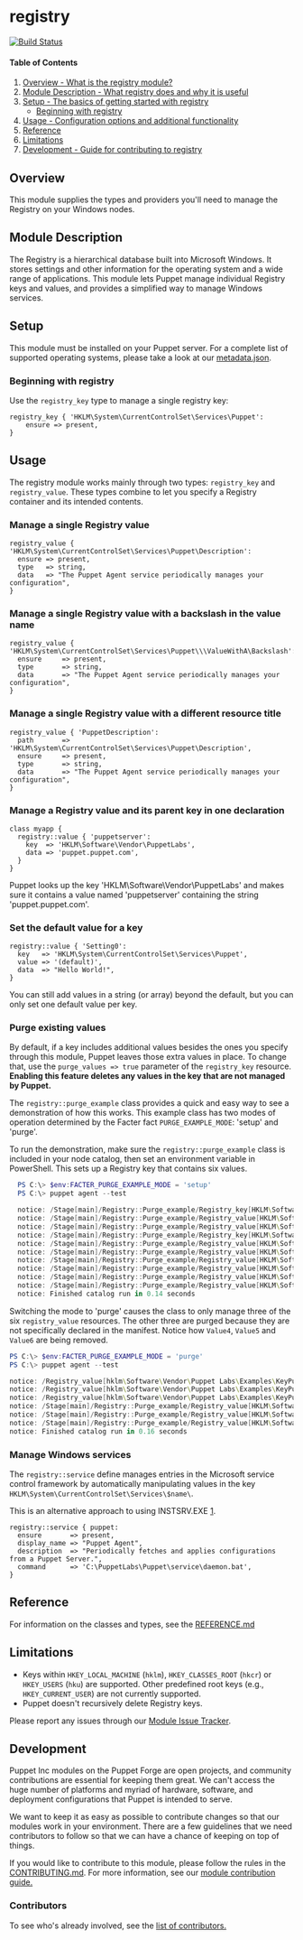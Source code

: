 # registry
[![Build Status](https://travis-ci.org/puppetlabs/puppetlabs-registry.png?branch=main)](https://travis-ci.org/puppetlabs/puppetlabs-registry)

#### Table of Contents

1. [Overview - What is the registry module?](#overview)
2. [Module Description - What registry does and why it is useful](#module-description)
3. [Setup - The basics of getting started with registry](#setup)
    * [Beginning with registry](#beginning-with-registry)
4. [Usage - Configuration options and additional functionality](#usage)
5. [Reference](#reference)
6. [Limitations](#limitations)
7. [Development - Guide for contributing to registry](#development)

## Overview



This module supplies the types and providers you'll need to manage the Registry on your Windows nodes.

## Module Description

The Registry is a hierarchical database built into Microsoft Windows. It stores settings and other information for the operating system and a wide range of applications. This module lets Puppet manage individual Registry keys and values, and provides a simplified way to manage Windows services.

## Setup

This module must be installed on your Puppet server. For a complete list of supported operating systems, please take a look at our [metadata.json](https://github.com/puppetlabs/puppetlabs-registry/blob/main/metadata.json#L13).

### Beginning with registry

Use the `registry_key` type to manage a single registry key:

``` puppet
registry_key { 'HKLM\System\CurrentControlSet\Services\Puppet':
    ensure => present,
}
```

## Usage

The registry module works mainly through two types: `registry_key` and `registry_value`. These types combine to let you specify a Registry container and its intended contents.

### Manage a single Registry value

``` puppet
registry_value { 'HKLM\System\CurrentControlSet\Services\Puppet\Description':
  ensure => present,
  type   => string,
  data   => "The Puppet Agent service periodically manages your configuration",
}
```

### Manage a single Registry value with a backslash in the value name

``` puppet
registry_value { 'HKLM\System\CurrentControlSet\Services\Puppet\\\ValueWithA\Backslash':
  ensure     => present,
  type       => string,
  data       => "The Puppet Agent service periodically manages your configuration",
}
```

### Manage a single Registry value with a different resource title

``` puppet
registry_value { 'PuppetDescription':
  path       => 'HKLM\System\CurrentControlSet\Services\Puppet\Description',
  ensure     => present,
  type       => string,
  data       => "The Puppet Agent service periodically manages your configuration",
}
```

### Manage a Registry value and its parent key in one declaration

``` puppet
class myapp {
  registry::value { 'puppetserver':
    key  => 'HKLM\Software\Vendor\PuppetLabs',
    data => 'puppet.puppet.com',
  }
}
```

Puppet looks up the key 'HKLM\Software\Vendor\PuppetLabs' and makes sure it contains a value named 'puppetserver' containing the string 'puppet.puppet.com'.

### Set the default value for a key

``` puppet
registry::value { 'Setting0':
  key   => 'HKLM\System\CurrentControlSet\Services\Puppet',
  value => '(default)',
  data  => "Hello World!",
}
```

You can still add values in a string (or array) beyond the default, but you can only set one default value per key.


### Purge existing values

By default, if a key includes additional values besides the ones you specify through this module, Puppet leaves those extra values in place. To change that, use the `purge_values => true` parameter of the `registry_key` resource. **Enabling this feature deletes any values in the key that are not managed by Puppet.**

The `registry::purge_example` class provides a quick and easy way to see a demonstration of how this works. This example class has two modes of operation determined by the Facter fact `PURGE_EXAMPLE_MODE`: 'setup' and 'purge'.

To run the demonstration, make sure the `registry::purge_example` class is included in your node catalog, then set an environment variable in PowerShell. This sets up a Registry key that contains six values.

``` powershell
  PS C:\> $env:FACTER_PURGE_EXAMPLE_MODE = 'setup'
  PS C:\> puppet agent --test

  notice: /Stage[main]/Registry::Purge_example/Registry_key[HKLM\Software\Vendor\Puppet Labs\Examples\KeyPurge]/ensure: created
  notice: /Stage[main]/Registry::Purge_example/Registry_value[HKLM\Software\Vendor\Puppet Labs\Examples\KeyPurge\Value3]/ensure: created
  notice: /Stage[main]/Registry::Purge_example/Registry_value[HKLM\Software\Vendor\Puppet Labs\Examples\KeyPurge\Value2]/ensure: created
  notice: /Stage[main]/Registry::Purge_example/Registry_key[HKLM\Software\Vendor\Puppet Labs\Examples\KeyPurge\SubKey]/ensure: created
  notice: /Stage[main]/Registry::Purge_example/Registry_value[HKLM\Software\Vendor\Puppet Labs\Examples\KeyPurge\Value5]/ensure: created
  notice: /Stage[main]/Registry::Purge_example/Registry_value[HKLM\Software\Vendor\Puppet Labs\Examples\KeyPurge\Value6]/ensure: created
  notice: /Stage[main]/Registry::Purge_example/Registry_value[HKLM\Software\Vendor\Puppet Labs\Examples\KeyPurge\SubKey\Value1]/ensure: created
  notice: /Stage[main]/Registry::Purge_example/Registry_value[HKLM\Software\Vendor\Puppet Labs\Examples\KeyPurge\Value1]/ensure: created
  notice: /Stage[main]/Registry::Purge_example/Registry_value[HKLM\Software\Vendor\Puppet Labs\Examples\KeyPurge\SubKey\Value2]/ensure: created
  notice: /Stage[main]/Registry::Purge_example/Registry_value[HKLM\Software\Vendor\Puppet Labs\Examples\KeyPurge\Value4]/ensure: created
  notice: Finished catalog run in 0.14 seconds
```

Switching the mode to 'purge' causes the class to only manage three of the six `registry_value` resources. The other three are purged because they are not specifically declared in the manifest.
Notice how `Value4`, `Value5` and `Value6` are being removed.

``` powershell
PS C:\> $env:FACTER_PURGE_EXAMPLE_MODE = 'purge'
PS C:\> puppet agent --test

notice: /Registry_value[hklm\Software\Vendor\Puppet Labs\Examples\KeyPurge\Value4]/ensure: removed
notice: /Registry_value[hklm\Software\Vendor\Puppet Labs\Examples\KeyPurge\Value6]/ensure: removed
notice: /Registry_value[hklm\Software\Vendor\Puppet Labs\Examples\KeyPurge\Value5]/ensure: removed
notice: /Stage[main]/Registry::Purge_example/Registry_value[HKLM\Software\Vendor\Puppet Labs\Examples\KeyPurge\Value3]/data: data changed 'key3' to 'should not be purged'
notice: /Stage[main]/Registry::Purge_example/Registry_value[HKLM\Software\Vendor\Puppet Labs\Examples\KeyPurge\Value2]/data: data changed '2' to '0'
notice: /Stage[main]/Registry::Purge_example/Registry_value[HKLM\Software\Vendor\Puppet Labs\Examples\KeyPurge\Value1]/data: data changed '1' to '0'
notice: Finished catalog run in 0.16 seconds
```

### Manage Windows services

The `registry::service` define manages entries in the Microsoft service control framework by automatically manipulating values in the key `HKLM\System\CurrentControlSet\Services\$name\`.

This is an alternative approach to using INSTSRV.EXE [1](http://support.microsoft.com/kb/137890).

``` puppet
registry::service { puppet:
  ensure       => present,
  display_name => "Puppet Agent",
  description  => "Periodically fetches and applies configurations from a Puppet Server.",
  command      => 'C:\PuppetLabs\Puppet\service\daemon.bat',
}
```

## Reference
For information on the classes and types, see the [REFERENCE.md](https://github.com/puppetlabs/puppetlabs-registry/blob/main/REFERENCE.md)

## Limitations

* Keys within `HKEY_LOCAL_MACHINE` (`hklm`), `HKEY_CLASSES_ROOT` (`hkcr`) or `HKEY_USERS` (`hku`) are supported. Other predefined root keys (e.g., `HKEY_CURRENT_USER`) are not currently supported.
* Puppet doesn't recursively delete Registry keys.

Please report any issues through our [Module Issue Tracker](https://tickets.puppet.com/browse/MODULES).

## Development

Puppet Inc modules on the Puppet Forge are open projects, and community contributions are essential for keeping them great. We can't access the huge number of platforms and myriad of hardware, software, and deployment configurations that Puppet is intended to serve.

We want to keep it as easy as possible to contribute changes so that our modules work in your environment. There are a few guidelines that we need contributors to follow so that we can have a chance of keeping on top of things.

If you would like to contribute to this module, please follow the rules in the [CONTRIBUTING.md](https://github.com/puppetlabs/puppetlabs-registry/blob/main/CONTRIBUTING.md). For more information, see our [module contribution guide.](https://puppet.com/docs/puppet/latest/contributing.html)

### Contributors

To see who's already involved, see the [list of contributors.](https://github.com/puppetlabs/puppetlabs-registry/graphs/contributors)

###
